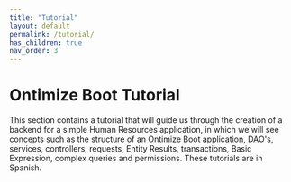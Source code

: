```yaml
---
title: "Tutorial"
layout: default
permalink: /tutorial/
has_children: true
nav_order: 3
---
```

# Ontimize Boot Tutorial
This section contains a tutorial that will guide us through the creation of a backend for a simple Human Resources 
application, in which we will see concepts such as the structure of an Ontimize Boot application, DAO's, services, 
controllers, requests, Entity Results, transactions, Basic Expression, complex queries and permissions. These tutorials
are in Spanish.
